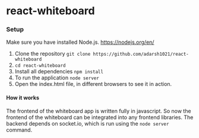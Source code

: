 # react-whiteboard

### Setup

Make sure you have installed Node.js. https://nodejs.org/en/

1. Clone the repository `git clone https://github.com/adarsh1021/react-whiteboard`
2. `cd react-whiteboard`
2. Install all dependencies `npm install`
3. To run the application `node server` 
4. Open the index.html file, in different browsers to see it in action. 

#### How it works
The frontend of the whiteboard app is written fully in javascript. So now the frontend of the whiteboard can be integrated into any frontend libraries. 
The backend depends on socket.io, which is run using the `node server` command. 
